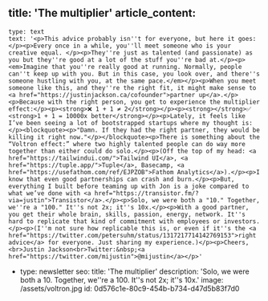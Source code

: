 title: 'The multiplier'
article_content:
  -
    type: text
    text: '<p>This advice probably isn''t for everyone, but here it goes:</p><p>Every once in a while, you''ll meet someone who is your creative equal. </p><p>They''re just as talented (and passionate) as you but they''re good at a lot of the stuff you''re bad at.</p><p><em>Imagine that you''re really good at running. Normally, people can''t keep up with you. But in this case, you look over, and there''s someone hustling with you, at the same pace.</em></p><p>When you meet someone like this, and they''re the right fit, it might make sense to <a href="https://justinjackson.ca/cofounder">partner up</a>.</p><p>Because with the right person, you get to experience the multiplier effect:</p><p><strong>❌ 1 + 1 ≠ 2</strong></p><p><strong></strong>✅ <strong>1 + 1 = 10000x better</strong></p><p>Lately, it feels like I’ve been seeing a lot of bootstrapped startups where my thought is:</p><blockquote><p>"Damn. If they had the right partner, they would be killing it right now."</p></blockquote><p>There is something about the “Voltron effect:” where two highly talented people can do way more together than either could do solo.</p><p>(Off the top of my head: <a href="https://tailwindui.com/">Tailwind UI</a>, <a href="https://tuple.app/">Tuple</a>, Basecamp, <a href="https://usefathom.com/ref/EJPZOB">Fathom Analytics</a>).</p><p>I know that even good partnerships can crash and burn.</p><p>But, everything I built before teaming up with Jon is a joke compared to what we’ve done with <a href="https://transistor.fm/?via=justin">Transistor</a>.</p><p>Solo, we were both a "10." Together, we''re a "100." It''s not 2x; it''s 10x.</p><p>With a good partner, you get their whole brain, skills, passion, energy, network. It''s hard to replicate that kind of commitment with employees or investors.</p><p>(I''m not sure how replicable this is, or even if it''s the <a href="https://twitter.com/petersuhm/status/1317217714142769153">right advice</a> for everyone. Just sharing my experience.)</p><p>Cheers,<br>Justin Jackson<br>Twitter:&nbsp;<a href="https://twitter.com/mijustin">@mijustin</a></p>'
  -
    type: newsletter
seo:
  title: 'The multiplier'
  description: 'Solo, we were both a 10. Together, we''re a 100. It''s not 2x; it''s 10x.'
  image: /assets/voltron.jpg
id: 0d576c1e-80c9-454b-b734-d47d5b83f7d0
